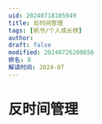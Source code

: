 ```yaml
---
uid: 20240718105949
title: 反时间管理
tags: [帆书/个人成长榜]
author: 
draft: false
modified: 20240726200656
排名: 8
解读时间: 2024-07
---
```


# 反时间管理